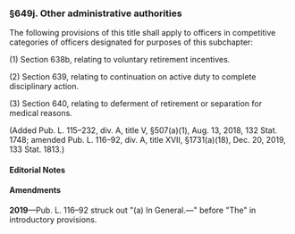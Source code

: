 ### §649j. Other administrative authorities ###

The following provisions of this title shall apply to officers in competitive categories of officers designated for purposes of this subchapter:

(1) Section 638b, relating to voluntary retirement incentives.

(2) Section 639, relating to continuation on active duty to complete disciplinary action.

(3) Section 640, relating to deferment of retirement or separation for medical reasons.

(Added Pub. L. 115–232, div. A, title V, §507(a)(1), Aug. 13, 2018, 132 Stat. 1748; amended Pub. L. 116–92, div. A, title XVII, §1731(a)(18), Dec. 20, 2019, 133 Stat. 1813.)

#### **Editorial Notes** ####

#### Amendments ####

**2019**—Pub. L. 116–92 struck out "(a) In General.—" before "The" in introductory provisions.